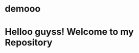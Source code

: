 # demooo
<!DOCTYPE html>
<html>
  <body>
    <h1><b>Helloo guyss!</b> Welcome to my <b>Repository</b></h1>
  </body>
</html>

